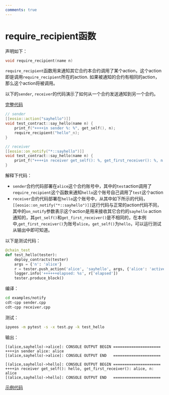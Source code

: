 ```yaml
---
comments: true
---
```


# require_recipient函数

声明如下：

```cpp
void require_recipient(name n)
```

`require_recipient`函数用来通知其它合约本合约调用了某个action，这个action即是调用`require_recipient`所在的action. 如果被通知的合约有相同的action，那么这个action将被调用。

以下的`sender`, `receiver`的代码演示了如何从一个合约发送通知到另一个合约。

[完整代码](https://github.com/learnforpractice/cppscdk-book/tree/master/examples/notify)

```cpp
// sender
[[eosio::action("sayhello")]]
void test_contract::say_hello(name n) {
    print_f("++++in sender %: %", get_self(), n);
    require_recipient("hello"_n);
}
```

```cpp
// receiver
[[eosio::on_notify("*::sayhello")]]
void test_contract::say_hello(name n) {
    print_f("++++in receiver get_self(): %, get_first_receiver(): %, n: %", get_self(), get_first_receiver(), n);
}
```

解释下代码：

- `sender`合约代码部署在`alice`这个合约账号中，其中的`test`action调用了`require_recipient`这个函数来通知`hello`这个账号自己调用了`test`这个action
- `receiver`合约代码部署在`hello`这个账号中，从其中如下所示的代码，`[[eosio::on_notify("*::sayhello")]]`这行代码与正常的action代码不同，其中的`on_notify`参数表示这个action是用来接收其它合约的`sayhello` action 通知的，其`get_self()`和`get_first_receiver()`是不相同的，在本例中,`get_first_receiver()`为账号`alice`，`get_self()`为`hello`，可以运行测试从输出中即可知道。


以下是测试代码：

```python
@chain_test
def test_hello(tester):
    deploy_contracts(tester)
    args = {'n': 'alice'}
    r = tester.push_action('alice', 'sayhello', args, {'alice': 'active'})
    logger.info('++++++elapsed: %s', r['elapsed'])
    tester.produce_block()
```

编译：

```bash
cd examples/notify
cdt-cpp sender.cpp
cdt-cpp receiver.cpp
```

测试：

```bash
ipyeos -m pytest -s -x test.py -k test_hello
```

输出：

```
[(alice,sayhello)->alice]: CONSOLE OUTPUT BEGIN =====================
++++in sender alice: alice
[(alice,sayhello)->alice]: CONSOLE OUTPUT END   =====================

[(alice,sayhello)->hello]: CONSOLE OUTPUT BEGIN =====================
++++in receiver get_self(): hello, get_first_receiver(): alice, n: alice
[(alice,sayhello)->hello]: CONSOLE OUTPUT END   =====================
```

[示例代码](https://github.com/learnforpractice/cppscdk-book/tree/master/examples/notify)
